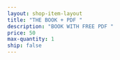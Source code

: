 ```yaml
---
layout: shop-item-layout
title: "THE BOOK + PDF "
description: "BOOK WITH FREE PDF "
price: 50
max-quantity: 1
ship: false
---
```

